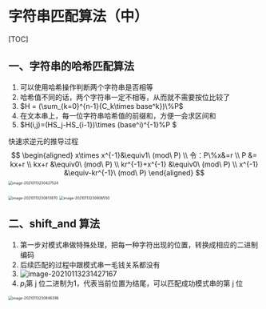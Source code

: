 # 字符串匹配算法（中）

[TOC]

## 一、字符串的哈希匹配算法

1. 可以使用哈希操作判断两个字符串是否相等
2. 哈希值不同的话，两个字符串一定不相等，从而就不需要按位比较了
3. $H = (\sum_{k=0}^{n-1}{C_k\times base^k})\%P$
4. 在文本串上，每一位字符串哈希值的前缀和，方便一会求区间和
5. $H(i,j)=(HS_j-HS_{i-1})\times (base^i)^{-1}\%P $



快速求逆元的推导过程
$$
\begin{aligned}
x\times x^{-1}&\equiv1\ (mod\ P) \\
令：P\%x&=r \\
P &= kx+r \\
kx+r &\equiv0\ (mod\ P) \\
kr^{-1}+x^{-1} &\equiv0\ (mod\ P) \\
x^{-1} &\equiv-kr^{-1}\ (mod\ P) 
\end{aligned}
$$
<img src="https://gitee.com/long_kejie/image/raw/master/image-20210113230427524.png" alt="image-20210113230427524" style="zoom:50%;" />

<img src="https://gitee.com/long_kejie/image/raw/master/image-20210113230813870.png" alt="image-20210113230813870" style="zoom:50%;" />

<img src="https://gitee.com/long_kejie/image/raw/master/image-20210113230606550.png" alt="image-20210113230606550" style="zoom:50%;" />

## 二、shift_and 算法

1. 第一步对模式串做特殊处理，把每一种字符出现的位置，转换成相应的二进制编码
2. 后续匹配的过程中跟模式串一毛钱关系都没有
3. ![image-20210113231427167](https://gitee.com/long_kejie/image/raw/master/image-20210113231427167.png)
4. $p_i$第 j 位二进制为1，代表当前位置为结尾，可以匹配成功模式串的第 j 位

<img src="https://gitee.com/long_kejie/image/raw/master/image-20210113230846396.png" alt="image-20210113230846396" style="zoom:50%;" />

